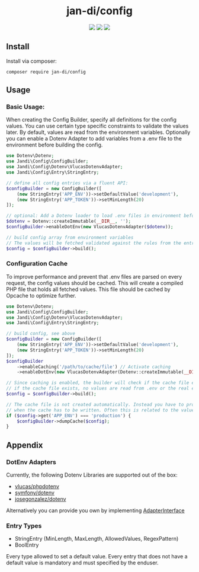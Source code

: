 <h1 align="center">jan-di/config</h1>
<p align="center">
    <a alt="Packagist" href="https://packagist.org/packages/jan-di/config"><img src="https://img.shields.io/packagist/v/jan-di/config"></a>
    <a alt="Packagist" href="https://packagist.org/packages/jan-di/config"><img src="https://img.shields.io/packagist/php-v/jan-di/config"/></a>
    <a alt="LICENSE" href="https://github.com/jan-di/php-config/blob/main/LICENSE"><img src="https://img.shields.io/packagist/l/jan-di/config"/></a>
</p>

## Install

Install via composer:

`composer require jan-di/config`

## Usage

### Basic Usage:

When creating the Config Builder, specify all definitions for the config values. You can use certain type specific constraints to validate the values later. By default, values are read from the environment variables. Optionally you can enable a Dotenv Adapter to add variables from a .env file to the environment before building the config.

```php
use Dotenv\Dotenv;
use Jandi\Config\ConfigBuilder;
use Jandi\Config\Dotenv\VlucasDotenvAdapter;
use Jandi\Config\Entry\StringEntry;

// define all config entries via a fluent API:
$configBuilder = new ConfigBuilder([
    (new StringEntry('APP_ENV'))->setDefaultValue('development'),
    (new StringEntry('APP_TOKEN'))->setMinLength(20)
]);

// optional: Add a Dotenv loader to load .env files in environment before building config
$dotenv = Dotenv::createImmutable(__DIR__, '');
$configBuilder->enableDotEnv(new VlucasDotenvAdapter($dotenv));

// build config array from environment variables
// The values will be fetched validated against the rules from the entries.
$config = $configBuilder->build();
```

### Configuration Cache

To improve performance and prevent that .env files are parsed on every request, the config values should be cached. This will create a compiled PHP file that holds all fetched values. This file should be cached by Opcache to optimize further.

```php
use Dotenv\Dotenv;
use Jandi\Config\ConfigBuilder;
use Jandi\Config\Dotenv\VlucasDotenvAdapter;
use Jandi\Config\Entry\StringEntry;

// build config, see above
$configBuilder = new ConfigBuilder([
    (new StringEntry('APP_ENV'))->setDefaultValue('development'),
    (new StringEntry('APP_TOKEN'))->setMinLength(20)
]);
$configBuilder
    ->enableCaching('/path/to/cache/file') // Activate caching
    ->enableDotEnv(new VlucasDotenvAdapter(Dotenv::createImmutable(__DIR__, '')));

// Since caching is enabled, the builder will check if the cache file exists.
// if the cache file exists, no values are read from .env or the real environment.
$config = $configBuilder->build();

// The cache file is not created automatically. Instead you have to provide a condition,
// when the cache has to be written. Often this is related to the values inside the config.
if ($config->get('APP_ENV') === 'production') {
    $configBuilder->dumpCache($config);
}
```

## Appendix

### DotEnv Adapters

Currently, the following Dotenv Libraries are supported out of the box:

- [vlucas/phpdotenv](https://github.com/vlucas/phpdotenv)
- [symfony/dotenv](https://github.com/symfony/dotenv)
- [josegonzalez/dotenv](https://github.com/josegonzalez/php-dotenv)

Alternatively you can provide you own by implementing [AdapterInterface](https://github.com/jan-di/php-config/blob/main/src/Dotenv/AdapterInterface.php)

### Entry Types

- StringEntry (MinLength, MaxLength, AllowedValues, RegexPattern)
- BoolEntry

Every type allowed to set a default value. Every entry that does not have a default value is mandatory and must specified by the enduser.